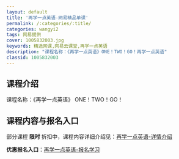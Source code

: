 ```yaml
---
layout: default
title: '再学一点英语-网易精品单课'
permalink: /:categories/:title/
categories: wangyi2
tags: 网易提供
cover: 1005832003.jpg
keywords: 精选网课,网易云课堂,再学一点英语
description: "课程名称：《再学一点英语》ONE！TWO！GO！再学一点英语"
classid: 1005832003
---
```


## 课程介绍

课程名称：《再学一点英语》
ONE！TWO！GO！

## 课程内容与报名入口

部分课程 **限时** 折扣中，课程内容详细介绍见：[再学一点英语-详情介绍](https://study.163.com/course/introduction/1005832003.htm?share=1&shareId=1025206652&utm_campaign=share&utm_medium=iphoneShare&utm_source=&utm_u=1025206652)

**优惠报名入口**：[再学一点英语-报名学习](https://study.163.com/course/introduction/1005832003.htm?share=1&shareId=1025206652&utm_campaign=share&utm_medium=iphoneShare&utm_source=&utm_u=1025206652)

